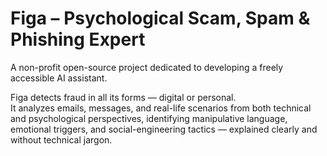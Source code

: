 # Figa – Psychological Scam, Spam & Phishing Expert

A non-profit open-source project dedicated to developing a freely accessible AI assistant.

Figa detects fraud in all its forms — digital or personal.  
It analyzes emails, messages, and real-life scenarios from both technical and psychological perspectives, identifying manipulative language, emotional triggers, and social-engineering tactics — explained clearly and without technical jargon.
